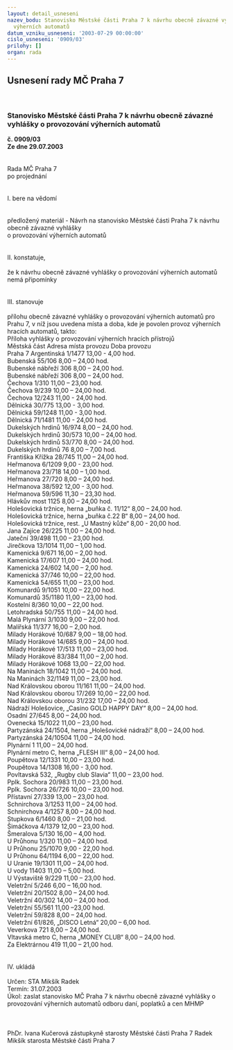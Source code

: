 ```yaml
---
layout: detail_usneseni
nazev_bodu: Stanovisko Městské části Praha 7 k návrhu obecně závazné vyhlášky o provozování
  výherních automatů
datum_vzniku_usneseni: '2003-07-29 00:00:00'
cislo_usneseni: '0909/03'
prilohy: []
organ: rada
---
```

<div id="ucUsn_pList" class="usn">
	<span><h2>Usnesení rady MČ Praha 7 </h2>
<br></span><div class="standBody">
<span><h3>Stanovisko Městské části Praha 7 k návrhu obecně závazné vyhlášky o provozování výherních automatů</h3></span><div class="center">
		<strong>č. 0909/03</strong><br>
	</div>
<div class="center">
		<strong>Ze dne 29.07.2003</strong><br><br>
	</div>
<br>Rada MČ Praha 7<br>po projednání<br><br><br>I.	bere na vědomí<br><br> <br>předložený materiál - Návrh na stanovisko Městské části Praha 7 k návrhu obecně závazné vyhlášky <br>o provozování výherních automatů<br><br><br>II.	konstatuje, <br><br>že k návrhu obecně závazné vyhlášky o provozování výherních automatů nemá připomínky<br><br><br>III.	stanovuje <br><br>přílohu obecně závazné vyhlášky o provozování výherních automatů pro Prahu 7, v níž jsou uvedena místa a doba, kde  je povolen provoz výherních hracích automatů, takto:<br>Příloha vyhlášky o provozování výherních hracích přístrojů<br>Městská část	Adresa místa provozu	Doba provozu<br>Praha 7	Argentinská 1/1477	13,00 - 4,00 hod.<br>	Bubenská 55/106	8,00 – 24,00 hod.<br>	Bubenské nábřeží 306	8,00 – 24,00 hod.<br>	Bubenské nábřeží 306	8,00 – 24,00 hod.<br>	Čechova 1/310	11,00 – 23,00 hod.<br>	Čechova 9/239	10,00 – 24,00 hod.<br>	Čechova 12/243	11,00 - 24,00 hod.<br>	Dělnická 30/775	13,00 - 3,00 hod.<br>	Dělnická 59/1248	11,00 - 3,00 hod.<br>	Dělnická 71/1481	11,00 - 24,00 hod. <br>	Dukelských hrdinů 16/974	8,00 – 24,00 hod.<br>	Dukelských hrdinů 30/573	10,00 – 24,00 hod.<br>	Dukelských hrdinů 53/770	8,00 – 24,00 hod.<br>	Dukelských hrdinů 76	8,00 – 7,00 hod.<br>	Františka Křížka 28/745	11,00 – 24,00 hod.<br>	Heřmanova 6/1209	9,00 -  23,00 hod.<br>	Heřmanova 23/718	14,00 – 1,00 hod.<br>	Heřmanova 27/720	8,00 – 24,00 hod.<br>	Heřmanova 38/592	12,00 - 3,00 hod.<br>	Heřmanova 59/596	11,30 – 23,30 hod. <br>	Hlávkův most 1125	8,00 – 24,00 hod.   <br>	Holešovická tržnice, herna „buňka č. 11/12“	8,00 – 24,00 hod.<br>	Holešovická tržnice, herna „buňka č.22 B“	8,00 – 24,00 hod.<br>	Holešovická tržnice, rest. „U Mastný kůže“	8,00 - 20,00 hod. <br>	Jana Zajíce 26/225	11,00 – 24,00 hod.  <br>	Jateční 39/498	11,00 – 23,00 hod.<br>	Jirečkova 13/1014	11,00 – 1,00 hod.<br>	Kamenická 9/671	16,00 – 2,00 hod. <br>	Kamenická 17/607	11,00 – 24,00 hod.<br>	Kamenická 24/602	14,00 – 2,00 hod. <br>	Kamenická 37/746	10,00 – 22,00 hod.<br>	Kamenická 54/655	11,00 – 23,00 hod.<br>	Komunardů 9/1051	10,00 – 22,00 hod.<br>	Komunardů 35/1180	11,00 – 23,00 hod.<br>	Kostelní 8/360	10,00 – 22,00 hod.<br>	Letohradská 50/755	11,00 – 24,00 hod. <br>	Malá Plynární 3/1030	9,00 – 22,00 hod.<br>	Malířská 11/377	16,00 – 2,00 hod.<br>	Milady Horákové 10/687	9,00 – 18,00 hod.<br>	Milady Horákové 14/685	9,00 – 24,00 hod.<br>	Milady Horákové 17/513	11,00 – 23,00 hod.<br>	Milady Horákové 83/384	11,00 – 2,00 hod.<br>	Milady Horákové 1068	13,00 – 22,00 hod.<br>	Na Maninách 18/1042	11,00 – 24,00 hod.<br>	Na Maninách 32/1149	 11,00 – 23,00 hod.<br>	Nad Královskou oborou 11/161  	11,00 – 24,00 hod. <br>	Nad Královskou oborou 17/269 	10,00 – 22,00 hod. <br>	Nad Královskou oborou 31/232 	17,00 – 24,00 hod.<br>	Nádraží Holešovice, „Casino GOLD HAPPY DAY“	8,00 – 24,00 hod.<br>	Osadní 27/645  	8,00 – 24,00 hod.<br>	Ovenecká 15/1022 	11,00 – 23,00 hod. <br>	Partyzánská 24/1504, herna „Holešovické nádraží“ 	8,00 – 24,00 hod.<br>	Partyzánská 24/10504  	 11,00 – 24,00 hod. <br>	Plynární 1 	  11,00 – 24,00 hod.<br>	Plynární metro C, herna „FLESH III“   	8,00 – 24,00 hod.<br>	Poupětova 12/1331  	  10,00 – 23,00 hod. <br>	Poupětova 14/1308   	16,00 -  3,00 hod. <br>	Povltavská 532, „Rugby club Slavia“ 	11,00 – 23,00 hod.<br>	Pplk. Sochora 20/983 	11,00 – 23,00 hod.<br>	Pplk. Sochora 26/726 	10,00 – 23,00 hod.<br>	Přístavní 27/339 	13,00 – 23,00 hod.<br>	Schnirchova 3/1253  	11,00 – 24,00 hod.<br>	Schnirchova 4/1257	8,00 – 24,00 hod.<br>	Stupkova 6/1460 	8,00 – 21,00 hod.<br>	Šimáčkova 4/1379 	12,00 – 23,00 hod.   <br>	Šmeralova 5/130 	16,00 – 4,00 hod.<br>	U Průhonu 1/320   	  11,00 – 24,00 hod.<br>	U Průhonu 25/1070 	   9,00 -  22,00 hod.   <br>	U Průhonu 64/1194	 6,00 – 22,00 hod.<br>	U Uranie 19/1301 	11,00 – 24,00 hod.  <br>	U vody 11403	11,00 – 5,00 hod.<br>	U Výstaviště 9/229   	11,00 – 23,00 hod. <br>	Veletržní 5/246  	 6,00 – 16,00 hod.<br>	Veletržní 20/1502 	8,00 – 24,00 hod.<br>	Veletržní 40/302	14,00 – 24,00 hod.  <br>	Veletržní 55/561	11,00 –23,00 hod.<br>	Veletržní 59/828 	8,00 – 24,00 hod.<br>	Veletržní 61/826, „DISCO Letná“	20,00 – 6,00 hod.<br>	Veverkova 721 	8,00 – 24,00 hod.<br>	Vltavská metro C, herna „MONEY CLUB“ 	8,00 – 24,00 hod.<br>	Za Elektrárnou 419 	11,00 – 21,00 hod. <br><br><br>IV.	ukládá <br><br>Určen:	STA Mikšík Radek<br>Termín: 31.07.2003<br>Úkol:	zaslat stanovisko MČ Praha 7 k návrhu obecně závazné vyhlášky o provozování výherních automatů odboru daní, poplatků a cen MHMP<br><br> <br>	<br>PhDr. Ivana Kučerová zástupkyně starosty Městské části Praha 7	 Radek Mikšík starosta Městské části Praha 7<br>	<br><br>
</div>
</div>